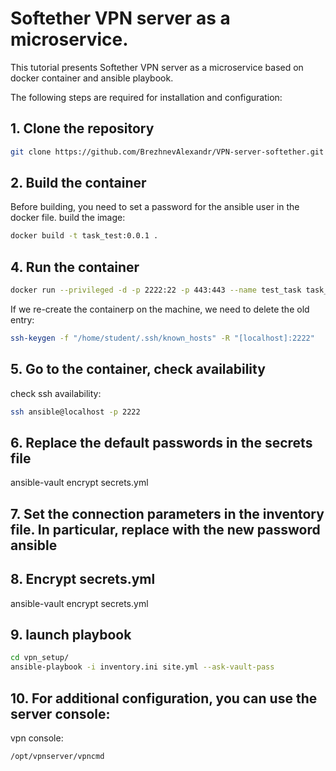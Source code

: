 # Softether VPN server as a microservice.


This tutorial presents Softether VPN server as a microservice based on docker container and ansible playbook.

The following steps are required for installation and configuration:
## 1. Clone the repository
```bash
git clone https://github.com/BrezhnevAlexandr/VPN-server-softether.git
```
## 2. Build the container
Before building, you need to set a password for the ansible user in the docker file.
build the image:
```bash
docker build -t task_test:0.0.1 .
```
## 4. Run the container
```bash
docker run --privileged -d -p 2222:22 -p 443:443 --name test_task task_test:0.0.1
```
If we re-create the containerp on the machine, we need to delete the old entry:
```bash
ssh-keygen -f "/home/student/.ssh/known_hosts" -R "[localhost]:2222"
```
## 5. Go to the container, check availability

check ssh availability:
```bash
ssh ansible@localhost -p 2222
```
## 6. Replace the default passwords in the secrets file
ansible-vault encrypt secrets.yml
## 7. Set the connection parameters in the inventory file. In particular, replace with the new password ansible
## 8. Encrypt secrets.yml
ansible-vault encrypt secrets.yml
## 9. launch playbook
```bash
cd vpn_setup/
ansible-playbook -i inventory.ini site.yml --ask-vault-pass
```
## 10. For additional configuration, you can use the server console:
vpn console:
```bash
/opt/vpnserver/vpncmd
``` 
